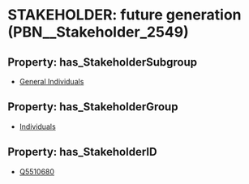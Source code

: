 # STAKEHOLDER: __future generation__ (PBN__Stakeholder_2549)

## Property: has_StakeholderSubgroup

* [General Individuals](PBN__StakeholderSubgroup_88)

## Property: has_StakeholderGroup

* [Individuals](PBN__StakeholderGroup_9)

## Property: has_StakeholderID

* [Q5510680](Q5510680)

